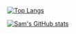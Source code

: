 

[![Top Langs](https://github-readme-stats.vercel.app/api/top-langs/?username=SamHewitt&langs_count=8)](https://github.com/anuraghazra/github-readme-stats)

[![Sam's GitHub stats](https://github-readme-stats.vercel.app/api?username=SamHewitt&show_icons=true&theme=blueberry)](https://github.com/anuraghazra/github-readme-stats)
